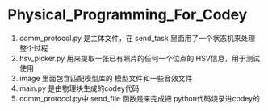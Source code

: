 # Physical_Programming_For_Codey
1. comm_protocol.py 是主体文件，在 send_task 里面用了一个状态机来处理整个过程
2. hsv_picker.py 用来提取一张已有照片的任何一个位点的 HSV信息，用于测试使用
3. image 里面包含匹配模型库的 模型文件和一些音效文件
4. main.py 是由物理块生成的codey代码
5. comm_protocol.py中 send_file 函数是来完成把 python代码烧录进codey的

